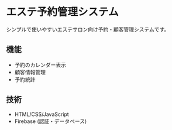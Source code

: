 # エステ予約管理システム

シンプルで使いやすいエステサロン向け予約・顧客管理システムです。

## 機能
- 予約のカレンダー表示
- 顧客情報管理
- 予約統計

## 技術
- HTML/CSS/JavaScript
- Firebase (認証・データベース)
